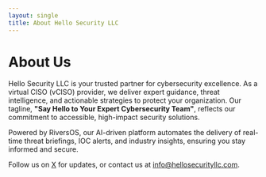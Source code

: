 ```yaml
---
layout: single
title: About Hello Security LLC
---
```


# About Us

Hello Security LLC is your trusted partner for cybersecurity excellence. As a virtual CISO (vCISO) provider, we deliver expert guidance, threat intelligence, and actionable strategies to protect your organization. Our tagline, **"Say Hello to Your Expert Cybersecurity Team"**, reflects our commitment to accessible, high-impact security solutions.

Powered by RiversOS, our AI-driven platform automates the delivery of real-time threat briefings, IOC alerts, and industry insights, ensuring you stay informed and secure.

Follow us on [X](https://x.com/HelloSecurityLLC) for updates, or contact us at [info@hellosecurityllc.com](mailto:info@hellosecurityllc.com).
